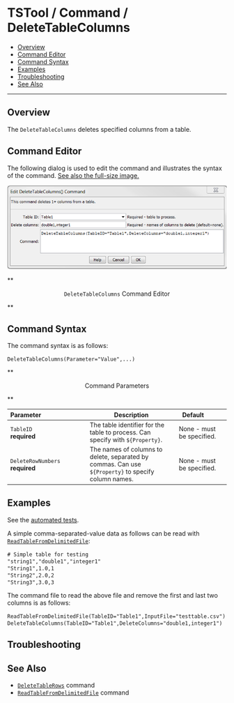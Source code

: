 # TSTool / Command / DeleteTableColumns #

* [Overview](#overview)
* [Command Editor](#command-editor)
* [Command Syntax](#command-syntax)
* [Examples](#examples)
* [Troubleshooting](#troubleshooting)
* [See Also](#see-also)

-------------------------

## Overview ##

The `DeleteTableColumns` deletes specified columns from a table.

## Command Editor ##

The following dialog is used to edit the command and illustrates the syntax of the command.
<a href="../DeleteTableColumns.png">See also the full-size image.</a>

![DeleteTableColumns](DeleteTableColumns.png)

**<p style="text-align: center;">
`DeleteTableColumns` Command Editor
</p>**

## Command Syntax ##

The command syntax is as follows:

```text
DeleteTableColumns(Parameter="Value",...)
```
**<p style="text-align: center;">
Command Parameters
</p>**

| **Parameter**&nbsp;&nbsp;&nbsp;&nbsp;&nbsp;&nbsp;&nbsp;&nbsp;&nbsp;&nbsp;&nbsp;&nbsp;&nbsp;&nbsp;&nbsp;&nbsp;&nbsp;&nbsp;&nbsp;&nbsp;&nbsp;&nbsp;&nbsp;&nbsp;&nbsp;&nbsp; | **Description** | **Default**&nbsp;&nbsp;&nbsp;&nbsp;&nbsp;&nbsp;&nbsp;&nbsp;&nbsp;&nbsp; |
| --------------|-----------------|----------------- |
|`TableID`<br>**required**|The table identifier for the table to process. Can specify with `${Property}`.|None - must be specified.|
|`DeleteRowNumbers`<br>**required**|The names of columns to delete, separated by commas. Can use `${Property}` to specify column names.|None - must be specified.|

## Examples ##

See the [automated tests](https://github.com/OpenWaterFoundation/cdss-app-tstool-test/tree/master/test/regression/commands/general/DeleteTableColumns).

A simple comma-separated-value data as follows can be read with [`ReadTableFromDelimitedFile`](../ReadTableFromDelimitedFile/ReadTableFromDelimitedFile):

```
# Simple table for testing
"string1","double1","integer1"
"String1",1.0,1
"String2",2.0,2
"String3",3.0,3
```

The command file to read the above file and remove the first and last two columns is as follows:

```
ReadTableFromDelimitedFile(TableID="Table1",InputFile="testtable.csv")
DeleteTableColumns(TableID="Table1",DeleteColumns="double1,integer1")

```

## Troubleshooting ##

## See Also ##

* [`DeleteTableRows`](../DeleteTableRows/DeleteTableRows) command
* [`ReadTableFromDelimitedFile`](../ReadTableFromDelimitedFile/ReadTableFromDelimitedFile) command
